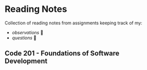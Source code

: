 # Reading Notes
Collection of reading notes from assignments keeping track of my:
  - _observations_ :thinking:
  - _questions_ :raised_eyebrow:
## Code 201 - Foundations of Software Development

